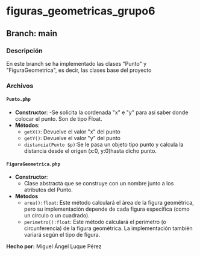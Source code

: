# figuras_geometricas_grupo6

## Branch: main

### Descripción
En este branch se ha implementado las clases "Punto" y "FiguraGeometrica", es decir, las clases base del proyecto

### Archivos

#### `Punto.php`
- **Constructor**:
  -Se solicita la cordenada "x" e "y" para así saber donde colocar el punto. Son de tipo Float.
- **Métodos**:
  - `getX()`: Devuelve el valor "x" del punto
  - `getY()`: Devuelve el valor "y" del punto
  - `distancia(Punto $p)`:Se le pasa un objeto tipo punto y calcula la distancia desde el origen (x:0, y:0)hasta dicho punto.

#### `FiguraGeometrica.php`
- **Constructor**:
  - Clase abstracta que se construye con un nombre junto a los atributos del Punto.
- **Métodos**
  - `area():float`: Este método calculará el área de la figura geométrica, pero su implementación depende de cada figura específica (como un círculo o un cuadrado).
  - `perimetro():float`: Este método calculará el perímetro (o circunferencia) de la figura geométrica. La implementación también variará según el tipo de figura.

**Hecho por:** Miguel Ángel Luque Pérez
